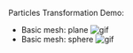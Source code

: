 Particles Transformation Demo:
- Basic mesh: plane
![gif](http://i.imgur.com/FoNqxag.gif)
- Basic mesh: sphere
![gif](http://i.imgur.com/NxjZcWI.gif)

